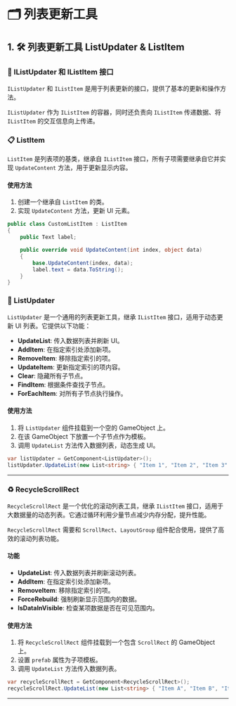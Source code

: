 # 🗂️ 列表更新工具

## 1. 🛠️ 列表更新工具 ListUpdater & ListItem

### 🔗 IListUpdater 和 IListItem 接口

`IListUpdater` 和 `IListItem` 是用于列表更新的接口，提供了基本的更新和操作方法。

`IListUpdater` 作为 `IListItem` 的容器，同时还负责向 `IListItem` 传递数据、将 `IListItem` 的交互信息向上传递。

### 📋 ListItem

`ListItem` 是列表项的基类，继承自 `IListItem` 接口，所有子项需要继承自它并实现 `UpdateContent` 方法，用于更新显示内容。

#### 使用方法
1. 创建一个继承自 `ListItem` 的类。
2. 实现 `UpdateContent` 方法，更新 UI 元素。

```csharp
public class CustomListItem : ListItem
{
    public Text label;

    public override void UpdateContent(int index, object data)
    {
        base.UpdateContent(index, data);
        label.text = data.ToString();
    }
}
```

### 🔄 ListUpdater

`ListUpdater` 是一个通用的列表更新工具，继承 `IListItem` 接口，适用于动态更新 UI 列表。它提供以下功能：
- **UpdateList**: 传入数据列表并刷新 UI。
- **AddItem**: 在指定索引处添加新项。
- **RemoveItem**: 移除指定索引的项。
- **UpdateItem**: 更新指定索引的项内容。
- **Clear**: 隐藏所有子节点。
- **FindItem**: 根据条件查找子节点。
- **ForEachItem**: 对所有子节点执行操作。

#### 使用方法
1. 将 `ListUpdater` 组件挂载到一个空的 GameObject 上。
2. 在该 GameObject 下放置一个子节点作为模板。
3. 调用 `UpdateList` 方法传入数据列表，动态生成 UI。

```csharp
var listUpdater = GetComponent<ListUpdater>();
listUpdater.UpdateList(new List<string> { "Item 1", "Item 2", "Item 3" });
```

---

### ♻️ RecycleScrollRect

`RecycleScrollRect` 是一个优化的滚动列表工具，继承 `IListItem` 接口，适用于大数据量的动态列表。它通过循环利用少量节点减少内存分配，提升性能。

`RecycleScrollRect` 需要和 `ScrollRect`、`LayoutGroup` 组件配合使用，提供了高效的滚动列表功能。

#### 功能
- **UpdateList**: 传入数据列表并刷新滚动列表。
- **AddItem**: 在指定索引处添加新项。
- **RemoveItem**: 移除指定索引的项。
- **ForceRebuild**: 强制刷新显示范围内的数据。
- **IsDataInVisible**: 检查某项数据是否在可见范围内。

#### 使用方法
1. 将 `RecycleScrollRect` 组件挂载到一个包含 `ScrollRect` 的 GameObject 上。
2. 设置 `prefab` 属性为子项模板。
3. 调用 `UpdateList` 方法传入数据列表。

```csharp
var recycleScrollRect = GetComponent<RecycleScrollRect>();
recycleScrollRect.UpdateList(new List<string> { "Item A", "Item B", "Item C" });
```

---